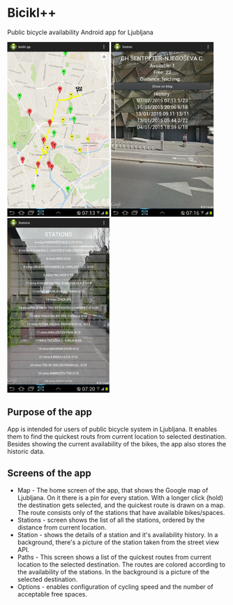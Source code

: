Bicikl++
=========

Public bicycle availability Android app for Ljubljana

<img src="/doc/Screenshot_2015-02-07-07-13-34.png" height="400">
<img src="/doc/Screenshot_2015-02-07-07-16-15.png" height="400">
<img src="/doc/Screenshot_2015-02-07-07-20-09.png" height="400">

Purpose of the app
-------------------
App is intended for users of public bicycle system in Ljubljana. It enables them to find the quickest routs from current location to selected destination. Besides showing the current availability of the bikes, the app also stores the historic data.

Screens of the app 
------------------
* Map - The home screen of the app, that shows the Google map of Ljubljana. On it there is a pin for every station. With a longer click (hold) the destination gets selected, and the quickest route is drawn on a map. The route consists only of the stations that have available bikes/spaces.
* Stations - screen shows the list of all the stations, ordered by the distance from current location.
* Station - shows the details of a station and it's availability history. In a background, there's a picture of the station taken from the street view API.
* Paths - This screen shows a list of the quickest routes from current location to the selected destination. The routes are colored according to the availability of the stations. In the background is a picture of the selected destination.
* Options - enables configuration of cycling speed and the number of acceptable free spaces.

